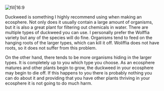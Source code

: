 ![fill|16:9](8507e26169d0c6008a098a898496eea7.png)

Duckweed is something I highly recommend using when making an ecosphere. Not only does it usually contain a large amount of organisms, but it is also a great plant for filtering out chemicals in water. There are multiple types of duckweed you can use. I personally prefer the Wolffia variety but any of the species will do fine. Organisms tend to feed on the hanging roots of the larger types, which can kill it off. Woliffia does not have roots, so it does not suffer from this problem.

On the other hand, there tends to be more organisms hiding in the larger types. It is completely up to you which type you choose. As an ecosphere matures and other plants begin to grow, the duckweed in your ecosphere may begin to die off. If this happens to you there is probably nothing you can do about it and providing that you have other plants thriving in your ecosphere it is not going to do much harm.